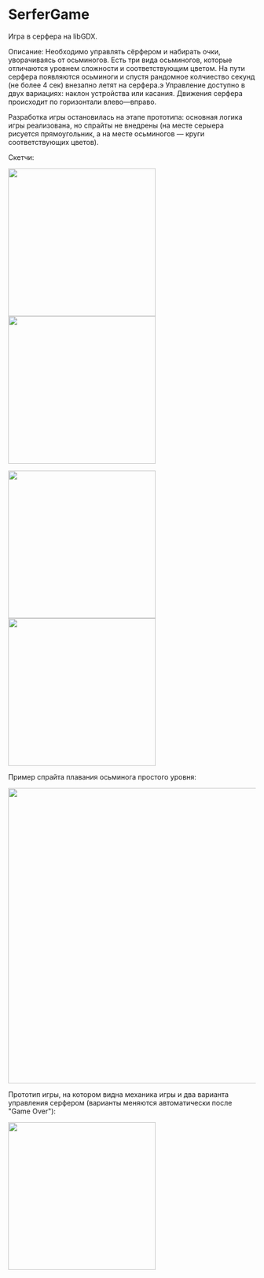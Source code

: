 # SerferGame
Игра в серфера на libGDX.

Описание:
Необходимо управлять сёрфером и набирать очки, уворачиваясь от осьминогов.
Есть три вида осьминогов, которые отличаются уровнем сложности и соответствующим цветом.
На пути серфера появляются осьминоги и спустя рандомное колчиество секунд (не более 4 сек) внезапно летят на серфера.э
Управление доступно в двух вариациях: наклон устройства или касания. Движения серфера происходит по горизонтали влево—вправо.

Разработка игры остановилась на этапе прототипа: основная логика игры реализована, но спрайты не внедрены (на месте серыера рисуется прямоугольник, а на месте осьминогов — круги соответствующих цветов).

Скетчи:

<img src="https://user-images.githubusercontent.com/17685189/147832129-be6f8c1a-1a8d-46d0-bb41-14de588e3809.jpeg" width="300">  <img src="https://user-images.githubusercontent.com/17685189/147832140-379ee401-399e-4593-a9fa-66d6751c9d67.jpeg" width="300">

<img src="https://user-images.githubusercontent.com/17685189/147832148-3a7a6ffd-cd20-42fa-9539-60936587aee9.jpeg" width="300">   <img src="https://user-images.githubusercontent.com/17685189/147832240-3f39c19d-c13c-49fb-abca-ce1487962e14.jpeg" width="300">


Пример спрайта плавания осьминога простого уровня:

<img src="https://user-images.githubusercontent.com/17685189/147832203-8fbae730-54c6-4f37-b6ef-f4e7e47f4152.jpeg" width="600">

Прототип игры, на котором видна механика игры и два варианта управления серфером (варианты меняются автоматически после "Game Over"):

<img src="https://user-images.githubusercontent.com/17685189/147859595-9d3bec8d-dbed-4491-8c6c-cdf88f6a5c62.gif" width="300"/>
